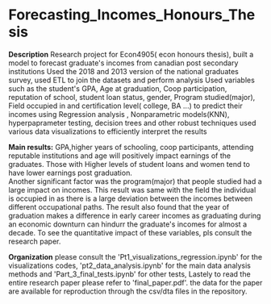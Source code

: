 # Forecasting_Incomes_Honours_Thesis

**Description** 
Research project for Econ4905( econ honours thesis), built a model to forecast graduate's incomes from canadian post secondary institutions
Used the 2018 and 2013 version of the national graduates survey, used ETL to join the datasets and perform analysis 
Used variables such as the student's GPA, Age at graduation, Coop participation, reputation of school, student loan status, gender, Program studied(major), Field occupied in and certification level( college, BA ...) 
to predict their incomes using Regression analysis , Nonparametric models(KNN), hyperpaprameter testing, decision trees and other robust techniques 
used various data visualizations to efficiently interpret the results 

**Main results:**
GPA,higher years of schooling, coop participants, attending reputable institutions and age will
positively impact earnings of the graduates. Those with Higher levels of student loans and women tend to have lower earnings post graduation.  
Another significant factor was the program(major) that people studied had a large impact on incomes. This result was same 
with the field the individual is occupied in as there is a large deviation between the incomes 
between different occupational paths. The result also found that the year of graduation makes 
a difference in early career incomes as graduating during an economic downturn can hindurr the graduate's incomes for almost a decade. 
To see the quantitative impact of these variables, pls consult the research paper.

**Organization**
please consult the 'Pt1_visualizations_regression.ipynb' for the visualizations codes, 'pt2_data_analysis.ipynb' for the main data analysis methods and 'Part_3_final_tests.ipynb' for other tests, 
Lastely to read the entire research paper please refer to 'final_paper.pdf'. the data for the paper are available for reproduction through the csv/dta files in the repository.

